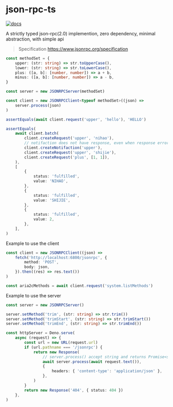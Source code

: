# json-rpc-ts

[![docs](https://shield.deno.dev/deno/docs)](https://doc.deno.land/https://github.com/YieldRay/json-rpc-ts/raw/main/src/index.ts)

A strictly typed json-rpc(2.0) implemention, zero dependency, minimal abstraction, with simple api

> Specification <https://www.jsonrpc.org/specification>

```ts
const methodSet = {
    upper: (str: string) => str.toUpperCase(),
    lower: (str: string) => str.toLowerCase(),
    plus: ([a, b]: [number, number]) => a + b,
    minus: ([a, b]: [number, number]) => a - b,
}

const server = new JSONRPCServer(methodSet)

const client = new JSONRPCClient<typeof methodSet>((json) =>
    server.process(json)
)

assertEquals(await client.request('upper', 'hello'), 'HELLO')

assertEquals(
    await client.batch(
        client.createRequest('upper', 'nihao'),
        // notifaction does not have response, even when response errors
        client.createNotifaction('upper'),
        client.createRequest('upper', 'shijie'),
        client.createRequest('plus', [1, 1]),
    ),
    [
        {
            status: 'fulfilled',
            value: 'NIHAO',
        },
        {
            status: 'fulfilled',
            value: 'SHIJIE',
        },
        {
            status: 'fulfilled',
            value: 2,
        },
    ],
)
```

Example to use the client

```ts
const client = new JSONRPCClient((json) =>
    fetch('http://localhost:6800/jsonrpc', {
        method: 'POST',
        body: json,
    }).then((res) => res.text())
)

const aria2cMethods = await client.request('system.listMethods')
```

Example to use the server

```ts
const server = new JSONRPCServer()

server.setMethod('trim', (str: string) => str.trim())
server.setMethod('trimStart', (str: string) => str.trimStart())
server.setMethod('trimEnd', (str: string) => str.trimEnd())

const httpServer = Deno.serve(
    async (request) => {
        const url = new URL(request.url)
        if (url.pathname === '/jsonrpc') {
            return new Response(
                // server.process() accept string and returns Promise<string>
                await server.process(await request.text()),
                {
                    headers: { 'content-type': 'application/json' },
                },
            )
        }
        return new Response('404', { status: 404 })
    },
)
```
